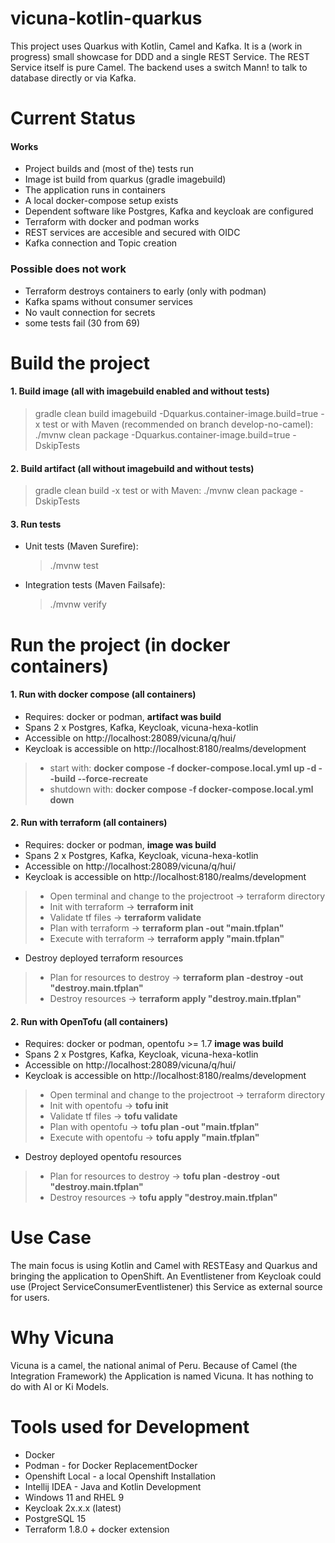 # vicuna-kotlin-quarkus

This project uses Quarkus with Kotlin, Camel and Kafka. It is a (work in progress) small showcase for DDD
and a single REST Service. The REST Service itself is pure Camel. The backend uses a switch Mann! to talk to database
directly or via Kafka.

# Current Status

#### Works
- Project builds and (most of the) tests run
- Image ist build from quarkus (gradle imagebuild)
- The application runs in containers
- A local docker-compose setup exists
- Dependent software like Postgres, Kafka and keycloak are configured
- Terraform with docker and podman works
- REST services are accesible and secured with OIDC
- Kafka connection and Topic creation

### Possible does not work
- Terraform destroys containers to early (only with podman) 
- Kafka spams without consumer services
- No vault connection for secrets
- some tests fail (30 from 69)

# Build the project

#### 1. Build image (all with imagebuild enabled and without tests)

   > gradle clean build imagebuild -Dquarkus.container-image.build=true -x test
   or with Maven (recommended on branch develop-no-camel):
   > ./mvnw clean package -Dquarkus.container-image.build=true -DskipTests

#### 2. Build artifact (all without imagebuild and without tests)

   > gradle clean build -x test
   or with Maven:
   > ./mvnw clean package -DskipTests

#### 3. Run tests

   - Unit tests (Maven Surefire):
     > ./mvnw test
   - Integration tests (Maven Failsafe):
     > ./mvnw verify

# Run the project (in docker containers)

#### 1. Run with docker compose (all containers)

* Requires: docker or podman, **artifact was build**
* Spans 2 x Postgres, Kafka, Keycloak, vicuna-hexa-kotlin
* Accessible on http://localhost:28089/vicuna/q/hui/
* Keycloak is accessible on http://localhost:8180/realms/development

> - start with: **docker compose -f docker-compose.local.yml up -d --build --force-recreate**
> - shutdown with: **docker compose -f docker-compose.local.yml down**

#### 2. Run with terraform (all containers)

* Requires: docker or podman, **image was build**
* Spans 2 x Postgres, Kafka, Keycloak, vicuna-hexa-kotlin
* Accessible on http://localhost:28089/vicuna/q/hui/
* Keycloak is accessible on http://localhost:8180/realms/development

> * Open terminal and change to the projectroot -> terraform directory
> * Init with terraform -> **terraform init**
> * Validate tf files -> **terraform validate**
> * Plan with terraform -> **terraform plan -out "main.tfplan"**
> * Execute with terraform -> **terraform apply "main.tfplan"**
 
* Destroy deployed terraform resources
> * Plan for resources to destroy -> **terraform plan -destroy -out "destroy.main.tfplan"**
> * Destroy resources -> **terraform apply "destroy.main.tfplan"**


#### 2. Run with OpenTofu (all containers)

* Requires: docker or podman, opentofu >= 1.7 **image was build**
* Spans 2 x Postgres, Kafka, Keycloak, vicuna-hexa-kotlin
* Accessible on http://localhost:28089/vicuna/q/hui/
* Keycloak is accessible on http://localhost:8180/realms/development

> * Open terminal and change to the projectroot -> terraform directory
> * Init with opentofu -> **tofu init**
> * Validate tf files -> **tofu validate**
> * Plan with opentofu -> **tofu plan -out "main.tfplan"**
> * Execute with opentofu -> **tofu apply "main.tfplan"**

* Destroy deployed opentofu resources
> * Plan for resources to destroy -> **tofu plan -destroy -out "destroy.main.tfplan"**
> * Destroy resources -> **tofu apply "destroy.main.tfplan"**


# Use Case

The main focus is using Kotlin and Camel with RESTEasy and Quarkus and bringing the application to OpenShift. An
Eventlistener from Keycloak
could use (Project ServiceConsumerEventlistener) this Service as external source for users.

# Why Vicuna

Vicuna is a camel, the national animal of Peru. Because of Camel (the Integration Framework) the Application is named
Vicuna. It has nothing to do with AI or Ki Models.

# Tools used for Development

- Docker
- Podman - for Docker ReplacementDocker
- Openshift Local - a local Openshift Installation
- Intellij IDEA - Java and Kotlin Development
- Windows 11 and RHEL 9
- Keycloak 2x.x.x (latest)
- PostgreSQL 15
- Terraform 1.8.0 + docker extension



